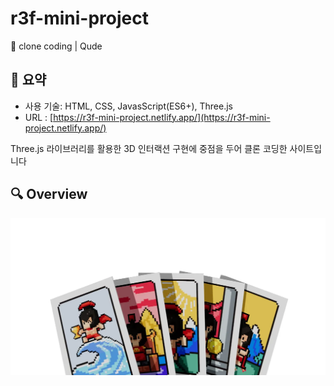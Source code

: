 # r3f-mini-project
🎨 clone coding | Qude
 
## 📍 요약
- 사용 기술: HTML, CSS, JavasScript(ES6+), Three.js
- URL : [https://r3f-mini-project.netlify.app/](https://r3f-mini-project.netlify.app/)
  
Three.js 라이브러리를 활용한 3D 인터랙션 구현에 중점을 두어 클론 코딩한 사이트입니다


## 🔍 Overview

![screencapture](https://github.com/greedy0111/greedy0111-portfolio_overview_images/blob/main/r3f-mini-project.webp?raw=true)

